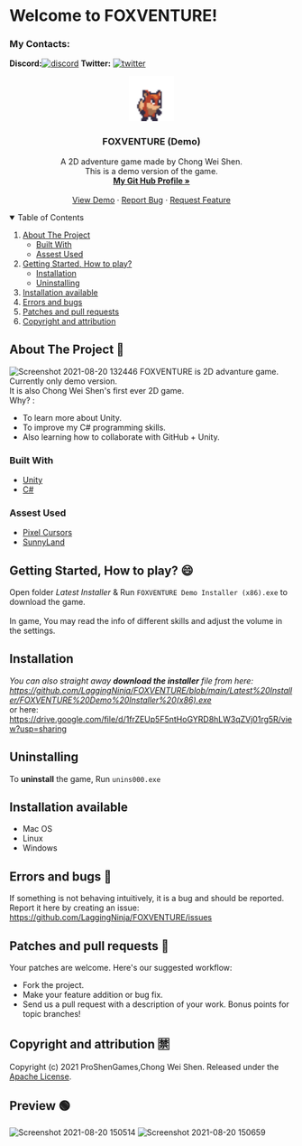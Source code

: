 # Welcome to FOXVENTURE!  
### My Contacts: 
**Discord:**[![discord][discord]][discord-url] **Twitter:** [![twitter][twitter]][twitter-url]


<p align="center">
  <a href="https://github.com/othneildrew/Best-README-Template">
    <img src="FOXVENTURE\Assets\Sunnyland\artwork\Sprites\player\idle\player-idle-1.png" alt="Logo" width="80" height="80">
  </a>

  <h3 align="center">FOXVENTURE (Demo)</h3>

  <p align="center">
    A 2D adventure game made by Chong Wei Shen.<br /> This is a demo version of the game.
    <br />
    <a href="https://github.com/LaggingNinja"><strong>My Git Hub Profile »</strong></a>
    <br />
    <br />
    <a href="https://github.com/LaggingNinja/FOXVENTURE#preview-green_circle">View Demo</a>
    ·
    <a href="https://github.com/LaggingNinja/FOXVENTURE/issues">Report Bug</a>
    ·
    <a href="https://github.com/LaggingNinja/FOXVENTURE/issues">Request Feature</a>
  </p>
</p>

<!-- TABLE OF CONTENTS -->
<details open="open">
  <summary>Table of Contents</summary>
  <ol>
    <li>
      <a href="#about-the-project-star2">About The Project</a>
      <ul>
        <li><a href="#built-with">Built With</a></li>
        <li><a href="#assest-used">Assest Used</a></li>
      </ul>
    </li>
    <li>
      <a href="#getting-started-how-to-play-smile">Getting Started, How to play?</a>
      <ul>
        <li><a href="#installation">Installation</a></li>
         <li><a href="#uninstalling">Uninstalling</a></li>
      </ul>
    </li>
    <li><a href="#installation-available">Installation available</a></li>
    <li><a href="#errors-and-bugs-thinking">Errors and bugs</a></li>
    <li><a href="#patches-and-pull-requests-">Patches and pull requests</a></li>
    <li><a href="#copyright-and-attribution-u7981"> Copyright and attribution</a></li>
  </ol>
</details>

<!-- ABOUT THE PROJECT -->
## About The Project :star2:
![Screenshot 2021-08-20 132446](https://user-images.githubusercontent.com/66457844/130183854-e91caeac-0824-4bd3-a28b-e9d927b4b5e0.png)
FOXVENTURE is 2D advanture game. Currently only demo version.<br />
It is also Chong Wei Shen's first ever 2D game.<br />
Why? :
* To learn more about Unity.
* To improve my C# programming skills.
* Also learning how to collaborate with GitHub + Unity.

### Built With 

* [Unity](https://unity.com)
* [C#](https://docs.microsoft.com/en-us/dotnet/csharp/)

### Assest Used
* [Pixel Cursors](https://assetstore.unity.com/packages/2d/gui/icons/pixel-cursors-109256)
* [SunnyLand](https://assetstore.unity.com/packages/2d/characters/sunny-land-103349)


## Getting Started, How to play? :smile:
Open folder *Latest Installer* & Run `FOXVENTURE Demo Installer (x86).exe` to download the game. <br /><br />
In game, You may read the info of different skills and adjust the volume in the settings.

## Installation
*You can also straight away **download the installer** file from here: https://github.com/LaggingNinja/FOXVENTURE/blob/main/Latest%20Installer/FOXVENTURE%20Demo%20Installer%20(x86).exe* <br />
or here: https://drive.google.com/file/d/1frZEUp5F5ntHoGYRD8hLW3qZVj01rg5R/view?usp=sharing <br />

## Uninstalling
To **uninstall** the game, Run `unins000.exe` <br />

## Installation available
* Mac OS
* Linux
* Windows

## Errors and bugs :thinking:
If something is not behaving intuitively, it is a bug and should be reported.
Report it here by creating an issue: https://github.com/LaggingNinja/FOXVENTURE/issues

## Patches and pull requests 💬
Your patches are welcome. Here's our suggested workflow:
* Fork the project.
* Make your feature addition or bug fix.
* Send us a pull request with a description of your work. Bonus points for topic branches!

## Copyright and attribution :u7981:
Copyright (c) 2021 ProShenGames,Chong Wei Shen. Released under the [Apache License](https://github.com/LaggingNinja/FOXVENTURE/blob/main/LICENSE).

## Preview :green_circle:
![Screenshot 2021-08-20 150514](https://user-images.githubusercontent.com/66457844/130194011-d832cf19-c44b-4f2e-b485-983933e47088.png)
![Screenshot 2021-08-20 150659](https://user-images.githubusercontent.com/66457844/130194156-def5e721-812f-4b05-8554-ddbe5775614f.png)



[discord]: https://user-images.githubusercontent.com/66457844/130191087-57bd7136-795f-4fc3-bee7-d22179ae1fe9.png
[discord-url]: https://discord.link/SlowFamous
[twitter]: https://user-images.githubusercontent.com/66457844/130191218-f2583169-a9e5-42de-b07a-229ad98ff47a.png
[twitter-url]: https://twitter.com/ShenNotFound_
